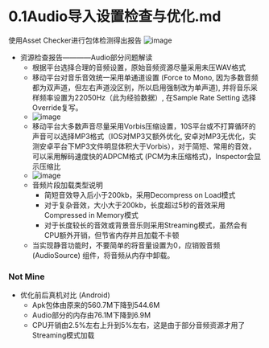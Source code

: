 # 0.1Audio导入设置检查与优化.md
使用Asset Checker进行包体检测得出报告
![image](https://github.com/ThereAreBearsComing/aBookOFtechArt/assets/74708198/fdbeec3d-be6d-48d0-8276-02bd3531d20d)

* 资源检查报告————Audio部分问题解读
  * 根据平台选择合理的音频设置，原始音频资源尽量采用未压WAV格式
  * 移动平台对音乐音效统一采用单通道设置 (Force to Mono, 因为多数音频都为双声道，但左右声道没区别，所以启用强制改为单声道), 并将音乐采样频率设置为22050Hz（此为经验数据）, 在Sample Rate Setting 选择Override复写。
  * ![image](https://github.com/ThereAreBearsComing/aBookOFtechArt/assets/74708198/9d01ee48-ff14-424f-b3a7-c8d8f1066cbe)
  * 移动平台大多数声音尽量采用Vorbis压缩设置，10S平台或不打算循环的声音可以选择MP3格式（IOS对MP3又额外优化, 安卓对MP3无优化，实测安卓平台下MP3文件明显体积大于Vorbis），对于简短、常用的音效，可以采用解码速度快的ADPCM格式 (PCM为未压缩格式)，Inspector会显示压缩比
  * ![image](https://github.com/ThereAreBearsComing/aBookOFtechArt/assets/74708198/25658dd6-8909-4244-84c4-3f2b8ff9d3cb)
  * 音频片段加载类型说明
    * 简短音效导入后小于200kb，采用Decompress on Load模式
    * 对于复杂音效，大小大于200kb，长度超过5秒的音效采用Compressed in Memory模式
    * 对于长度较长的音效或背景音乐则采用Streaming模式，虽然会有CPU额外开销，但节省内存并且加载不卡顿
  * 当实现静音功能时，不要简单的将音量设置为0，应销毁音频 (AudioSource) 组件，将音频从内存中卸载。
### Not Mine
* 优化前后真机对比 (Android)
  * Apk包体由原来的560.7M下降到544.6M
  * Audio部分的内存由76.1M下降到6.9M
  * CPU开销由2.5%左右上升到5%左右，这是由于部分音频资源才用了Streaming模式加载
